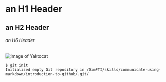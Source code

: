 # an H1 Header
## an H2 Header
###### an H6 Header
![Image of Yaktocat](https://octodex.github.com/images/yaktocat.png)
```
$ git init
Initialized empty Git repository in /DimFTI/skills/communicate-using-markdown/introduction-to-github/.git/
```

